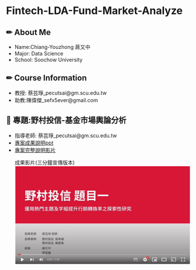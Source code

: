 # Fintech-LDA-Fund-Market-Analyze
<h2>&#x270F; About Me</h2>
 <ul>
  <li>Name:Chiang-Youzhong 蔣又中</li>
  <li>Major: Data Science</li>
  <li>School: Soochow University</li>
 </ul>
<h2>&#x270F; Course Information</h2>
 <ul>
  <li>教授: 蔡芸琤_pecutsai@gm.scu.edu.tw</li>
  <li>助教:陳偉傑_sefx5ever@gmail.com</li>
 </ul>
<h2>&#x1F4DD; 專題:野村投信-基金市場輿論分析</h2>
<ul>
 <li>指導老師: 蔡芸琤_pecutsai@gm.scu.edu.tw</li>
 <li><a href="https://1drv.ms/p/s!AgpG07rp2xXOhg19UpVqEtfhqkbN">專案成果說明ppt</a></li>
 <li><a href="https://youtu.be/qxRtQzpK790">專案完整說明影片</a></li>
 
 成果影片(三分鐘宣傳版本)
 [![實作影片](https://github.com/Leo90616/Photo/blob/main/0011.png)](https://youtu.be/0jMKzXt33OQ)

</ul>
